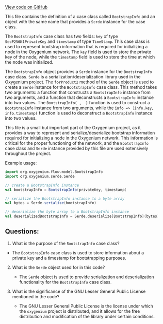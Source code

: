 [View code on GitHub](https://github.com/oxygenium/oxygenium/flow/src/main/scala/org/oxygenium/flow/model/BootstrapInfo.scala)

This file contains the definition of a case class called `BootstrapInfo` and an object with the same name that provides a `Serde` instance for the case class. 

The `BootstrapInfo` case class has two fields: `key` of type `SecP256K1PrivateKey` and `timestamp` of type `TimeStamp`. This case class is used to represent bootstrap information that is required for initializing a node in the Oxygenium network. The `key` field is used to store the private key of the node, while the `timestamp` field is used to store the time at which the node was initialized.

The `BootstrapInfo` object provides a `Serde` instance for the `BootstrapInfo` case class. `Serde` is a serialization/deserialization library used in the Oxygenium project. The `forProduct2` method of the `Serde` object is used to create a `Serde` instance for the `BootstrapInfo` case class. This method takes two arguments: a function that constructs a `BootstrapInfo` instance from two arguments, and a function that deconstructs a `BootstrapInfo` instance into two values. The `BootstrapInfo(_, _)` function is used to construct a `BootstrapInfo` instance from two arguments, while the `info => (info.key, info.timestamp)` function is used to deconstruct a `BootstrapInfo` instance into two values.

This file is a small but important part of the Oxygenium project, as it provides a way to represent and serialize/deserialize bootstrap information required for initializing a node in the Oxygenium network. This information is critical for the proper functioning of the network, and the `BootstrapInfo` case class and `Serde` instance provided by this file are used extensively throughout the project. 

Example usage:

```scala
import org.oxygenium.flow.model.BootstrapInfo
import org.oxygenium.serde.Serde

// create a BootstrapInfo instance
val bootstrapInfo = BootstrapInfo(privateKey, timestamp)

// serialize the BootstrapInfo instance to a byte array
val bytes = Serde.serialize(bootstrapInfo)

// deserialize the byte array to a BootstrapInfo instance
val deserializedBootstrapInfo = Serde.deserialize[BootstrapInfo](bytes)
```
## Questions: 
 1. What is the purpose of the `BootstrapInfo` case class?
   - The `BootstrapInfo` case class is used to store information about a private key and a timestamp for bootstrapping purposes.

2. What is the `Serde` object used for in this code?
   - The `Serde` object is used to provide serialization and deserialization functionality for the `BootstrapInfo` case class.

3. What is the significance of the GNU Lesser General Public License mentioned in the code?
   - The GNU Lesser General Public License is the license under which the `oxygenium` project is distributed, and it allows for the free distribution and modification of the library under certain conditions.